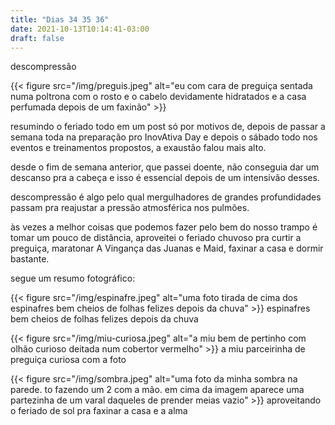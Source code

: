 ```yaml
---
title: "Dias 34 35 36"
date: 2021-10-13T10:14:41-03:00
draft: false
---
```


descompressão

{{< figure src="/img/preguis.jpeg" alt="eu com cara de preguiça sentada numa poltrona com o rosto e o cabelo devidamente hidratados e a casa perfumada depois de um faxinão" >}}

resumindo o feriado todo em um post só por motivos de, depois de passar a semana toda na preparação pro InovAtiva Day e depois o sábado todo nos eventos e treinamentos propostos, a exaustão falou mais alto.

desde o fim de semana anterior, que passei doente, não conseguia dar um descanso pra a cabeça e isso é essencial depois de um intensivão desses. 

descompressão é algo pelo qual mergulhadores de grandes profundidades passam pra reajustar a pressão atmosférica nos pulmões.

às vezes a melhor coisas que podemos fazer pelo bem do nosso trampo é tomar um pouco de distância, aproveitei o feriado chuvoso pra curtir a preguiça, maratonar A Vingança das Juanas e Maid, faxinar a casa e dormir bastante.

segue um resumo fotográfico:

{{< figure src="/img/espinafre.jpeg" alt="uma foto tirada de cima dos espinafres bem cheios de folhas felizes depois da chuva" >}}
espinafres bem cheios de folhas felizes depois da chuva

{{< figure src="/img/miu-curiosa.jpeg" alt="a miu bem de pertinho com olhão curioso deitada num cobertor vermelho" >}}
a miu parceirinha de preguiça curiosa com a foto

{{< figure src="/img/sombra.jpeg" alt="uma foto da minha sombra na parede. to fazendo um 2 com a mão. em cima da imagem aparece uma partezinha de um varal daqueles de prender meias vazio" >}}
aproveitando o feriado de sol pra faxinar a casa e a alma

